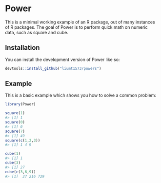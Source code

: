 
<!-- README.md is generated from README.Rmd. Please edit that file -->

# Power

This is a minimal working example of an R package, out of many instances
of R packages. The goal of Power is to perform quick math on numeric
data, such as square and cube.

## Installation

You can install the development version of Power like so:

``` r
devtools::install_github("liumt1573/powers")
```

## Example

This is a basic example which shows you how to solve a common problem:

``` r
library(Power)

square(1)
#> [1] 1
square(0)
#> [1] 0
square(7)
#> [1] 49
square(c(1,2,3))
#> [1] 1 4 9

cube(1)
#> [1] 1
cube(3)
#> [1] 27
cube(c(3,6,9))
#> [1]  27 216 729
```
